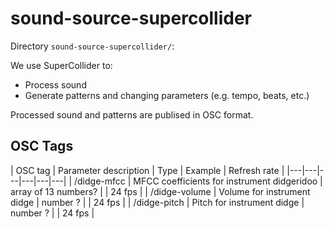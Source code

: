 # sound-source-supercollider

Directory `sound-source-supercollider/`:

We use SuperCollider to:

- Process sound
- Generate patterns and changing parameters (e.g. tempo, beats, etc.)

Processed sound and patterns are publised in OSC format.

## OSC Tags

| OSC tag | Parameter description | Type | Example | Refresh rate |
|---|---|---|---|---|---|
| /didge-mfcc | MFCC coefficients for instrument didgeridoo | array of 13 numbers? |  | 24 fps |
| /didge-volume | Volume for instrument didge | number ? | | 24 fps |
| /didge-pitch | Pitch for instrument didge | number ? | |  24 fps |
